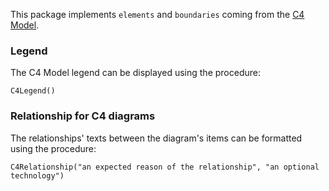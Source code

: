 This package implements `elements` and `boundaries` coming from the [C4 Model](https://c4model.com).

### Legend

The C4 Model legend can be displayed using the procedure:
```
C4Legend()
```

### Relationship for C4 diagrams

The relationships' texts between the diagram's items can be formatted using the procedure:
```
C4Relationship("an expected reason of the relationship", "an optional technology")
```
